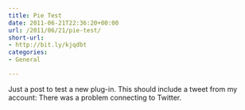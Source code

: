```yaml
---
title: Pie Test
date: 2011-06-21T22:36:20+00:00
url: /2011/06/21/pie-test/
short-url:
- http://bit.ly/kjqdbt
categories:
- General

---
```

<div class='microid-mailto+http:sha1:41509493f40fb4eff5af3c738ae1a622bb0040dd'>

Just a post to test a new plug-in. This should include a tweet from my account:
 There was a problem connecting to Twitter.
